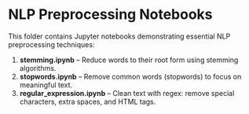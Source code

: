 # NLP Preprocessing Notebooks

This folder contains Jupyter notebooks demonstrating essential NLP preprocessing techniques:

1. **stemming.ipynb** – Reduce words to their root form using stemming algorithms.
2. **stopwords.ipynb** – Remove common words (stopwords) to focus on meaningful text.
3. **regular_expression.ipynb** – Clean text with regex: remove special characters, extra spaces, and HTML tags.